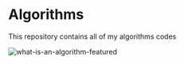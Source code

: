 # Algorithms
This repository contains all of my algorithms codes

![what-is-an-algorithm-featured](https://user-images.githubusercontent.com/99963332/212902885-165e865c-1ab2-447c-8bd0-aa9a9351fa51.png)
